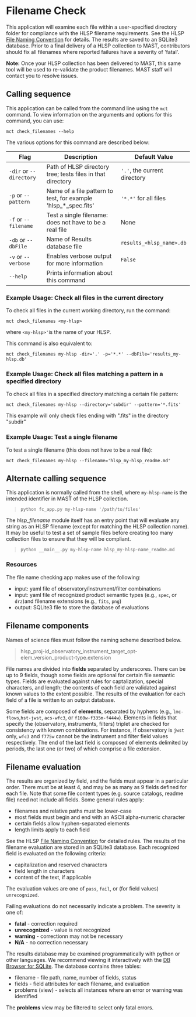 # Filename Check

This application will examine each file within a user-specified directory folder for compliance with the HLSP filename requirements. See the HLSP [File Naming Convention](https://outerspace.stsci.edu/display/MASTDOCS/File+Naming+Convention) for details. The results are saved to an SQLite3 database. Prior to a final delivery of a HLSP collection to MAST, contributors should fix all filenames where reported failures have a severity of 'fatal'.

**Note:** Once your HLSP collection has been delivered to MAST, this same tool will be used to re-validate the product filenames. MAST staff will contact you to resolve issues.

## Calling sequence

This application can be called from the command line using the `mct` command. To view information on the arguments and options for this command, you can use:

```
mct check_filenames --help
```

The various options for this command are described below:

| Flag  | Description | Default Value |
| ------------- | ------------- | ------------- |
| `-dir` or `--directory` | Path of HLSP directory tree; tests files in that directory  | `'.'`, the current directory |
| `-p` or `--pattern` | Name of a file pattern to test, for example 'hlsp_*_spec.fits'  | `'*.*'` for all files |
| `-f` or `--filename` | Test a single filename: does not have to be a real file | None |
| `-db` or `--dbFile` | Name of Results database file |  `results_<hlsp_name>.db` |
| `-v` or `--verbose` | Enables verbose output for more information |  `False` |
| `--help`| Prints information about this command |   |


### Example Usage: Check all files in the current directory

To check all files in the current working directory, run the command:

```
mct check_filenames <my-hlsp>
```

where `<my-hlsp>'`is the name of your HLSP.

This command is also equivalent to:

```
mct check_filenames my-hlsp -dir='.' -p='*.*' --dbFile='results_my-hlsp.db'
```

### Example Usage: Check all files matching a pattern in a specified directory

To check all files in a specified directory matching a certain file pattern:

```
mct check_filenames my-hlsp --directory='subdir' --pattern='*.fits'
```

This example will only check files ending with ".fits" in the directory "subdir"


### Example Usage: Test a single filename

To test a single filename (this does not have to be a real file):

```
mct check_filenames my-hlsp --filename='hlsp_my-hlsp_readme.md'
```


## Alternate calling sequence

This application is normally called from the shell, where `my-hlsp-name` is the intended identifier in MAST of the HLSP collection.

> `python fc_app.py my-hlsp-name '/path/to/files'`

The *hlsp_filename* module itself has an entry point that will evaluate any string as an HLSP filename (except for matching the HLSP collection name). It may be useful to test a set of sample files before creating too many collection files to ensure that they will be compliant.

> `python __main__.py my-hlsp-name hlsp_my-hlsp-name_readme.md`

### Resources

The file name checking app makes use of the following:

* input: yaml file of observatory/instrument/filter combinations
* input: yaml file of recognized product semantic types (e.g., `spec`, or `drz`)and filename extensions (e.g., `fits`, `png`)
* output: SQLite3 file to store the database of evaluations

## Filename components
Names of science files must follow the naming scheme described below.

>hlsp_proj-id_observatory_instrument_target_opt-elem_version_product-type.extension

File names are divided into **fields** separated by underscores. There can be up to 9 fields, though some fields are optional for certain file semantic types. Fields are evaluated against rules for captalization, special characters, and length; the contents of each field are validated against known values to the extent possible. The results of the evaluation for each field of a file is written to an output database.

Some fields are composed of **elements**, separated by hyphens (e.g., `lmc-flows`,`hst-jwst`, `acs-wfc3`, or `f160w-f335m-f444w`). Elements in fields that specify the (observatory, instruments, filters) triplet are checked for consistency with known combinations. For instance, if observatory is `jwst` only, `wfc3` and `f775w` cannot be the instrument and filter field values respectively. The end of the last field is composed of elements delimited by periods, the last one (or two) of which comprise a file extension.

## Filename evaluation

The results are organized by field, and the fields must appear in a particular order. There must be at least 4, and may be as many as 9 fields defined for each file. Note that some file content types (e.g. source catalogs, readme file) need not include all fields. Some general rules apply:

* filenames and relative paths must be lower-case
* most fields must begin and end with an ASCII alpha-numeric character
* certain fields allow hyphen-separated elements
* length limits apply to each field

See the HLSP [File Naming Convention](https://outerspace.stsci.edu/display/MASTDOCS/File+Naming+Convention) for detailed rules. The results of the filename evaluation are stored in an SQLite3 database. Each recognized field is evaluated on the following criteria:

* capitalization and reserved characters
* field length in characters
* content of the text, if applicable

The evaluation values are one of `pass`, `fail`, or (for field values) `unrecognized`.

Failing evaluations do not necessarily indicate a problem. The severity is one of:

* **fatal** - correction required
* **unrecognized** - value is not recognized
* **warning** - correctionn may not be necessary
* **N/A** - no correction necessary

The results database may be examined programmatically with python or other languages. We recommend viewing it interactively with the [DB Browser for SQLite](https://sqlitebrowser.org/). The database contains three tables:

* filename - file path, name, number of fields, status
* fields - field attributes for each filename, and evaluation
* problems (view) - selects all instances where an error or warning was identified

The **problems** view may be filtered to select only fatal errors.

